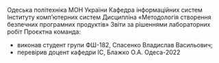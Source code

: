Одеська політехніка МОН України
Кафедра інформаційних систем Інституту комп’ютерних систем
Дисципліна «Методологія створення безпечних програмних продуктів»
Звіти за рішеннями лабораторних робіт
Проєктна команда:
- виконав студент групи ФШ-182, Спасенко Владислав Васильович;
- перевірив доцент кафедри ІС, Блажко О.А.
Одеса-2022

